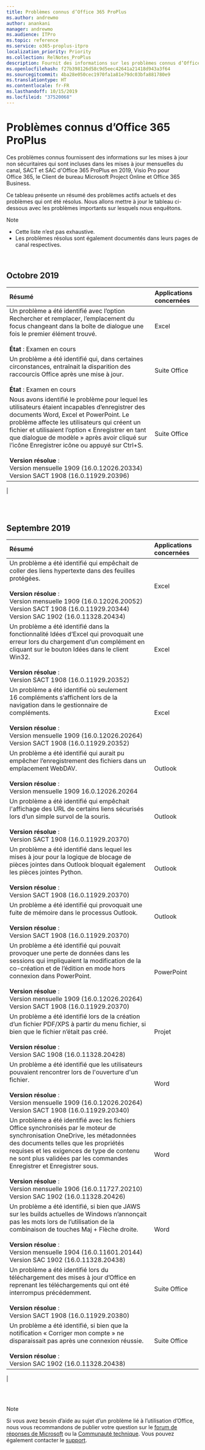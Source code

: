 ```yaml
---
title: Problèmes connus d’Office 365 ProPlus
ms.author: andrewmo
author: anankani
manager: andrewmo
ms.audience: ITPro
ms.topic: reference
ms.service: o365-proplus-itpro
localization_priority: Priority
ms.collection: RelNotes_ProPlus
description: Fournit des informations sur les problèmes connus d’Office 365 ProPlus
ms.openlocfilehash: f27b398126d58c9d5eec42641a21418d943a3f64
ms.sourcegitcommit: 4ba28e050cec1970fa1a81e79dc03bfa881780e9
ms.translationtype: HT
ms.contentlocale: fr-FR
ms.lasthandoff: 10/15/2019
ms.locfileid: "37520068"
---
```

# <a name="office-365-proplus-known-issues"></a>Problèmes connus d’Office 365 ProPlus

Ces problèmes connus fournissent des informations sur les mises à jour non sécuritaires qui sont incluses dans les mises à jour mensuelles du canal, SACT et SAC d'Office 365 ProPlus en 2019, Visio Pro pour Office 365, le Client de bureau Microsoft Project Online et Office 365 Business.

Ce tableau présente un résumé des problèmes actifs actuels et des problèmes qui ont été résolus.  Nous allons mettre à jour le tableau ci-dessous avec les problèmes importants sur lesquels nous enquêtons.

> [!NOTE]
>- Cette liste n’est pas exhaustive.
>- Les problèmes résolus sont également documentés dans leurs pages de canal respectives.

<br>

## <a name="october-2019"></a>Octobre 2019

|Résumé|Applications concernées|
|:-------------------------------------------------------------------------------------|:---------------------|
|Un problème a été identifié avec l’option Rechercher et remplacer, l’emplacement du focus changeant dans la boîte de dialogue une fois le premier élément trouvé. <br><br> **État** : Examen en cours|Excel<br><br>
|Un problème a été identifié qui, dans certaines circonstances, entraînait la disparition des raccourcis Office après une mise à jour.  <br><br> **État** : Examen en cours|Suite Office<br><br>
|Nous avons identifié le problème pour lequel les utilisateurs étaient incapables d’enregistrer des documents Word, Excel et PowerPoint.  Le problème affecte les utilisateurs qui créent un fichier et utilisaient l’option « Enregistrer en tant que dialogue de modèle » après avoir cliqué sur l’icône Enregistrer icône ou appuyé sur Ctrl+S.<br><br> **Version résolue** : <br>Version mensuelle 1909 (16.0.12026.20334) <br> Version SACT 1908 (16.0.11929.20396)|Suite Office<br><br>
|

<br>
<br>

## <a name="september-2019"></a>Septembre 2019

|Résumé|Applications concernées|
|:-------------------------------------------------------------------------------------|:---------------------|
|Un problème a été identifié qui empêchait de coller des liens hypertexte dans des feuilles protégées. <br><br> **Version résolue** : <br>Version mensuelle 1909 (16.0.12026.20052) <br> Version SACT 1908 (16.0.11929.20344) <br> Version SAC 1902 (16.0.11328.20434)|Excel<br><br>
|Un problème a été identifié dans la fonctionnalité Idées d’Excel qui provoquait une erreur lors du chargement d’un complément en cliquant sur le bouton Idées dans le client Win32. <br><br> **Version résolue** : <br>Version SACT 1908 (16.0.11929.20352) <br>|Excel<br><br>
|Un problème a été identifié où seulement 16 compléments s’affichent lors de la navigation dans le gestionnaire de compléments. <br><br>**Version résolue** : <br>Version mensuelle 1909 (16.0.12026.20264) <br> Version SACT 1908 (16.0.11929.20352) <br>|Excel<br><br>
|Un problème a été identifié qui aurait pu empêcher l’enregistrement des fichiers dans un emplacement WebDAV.<br><br>**Version résolue** : <br>Version mensuelle 1909 16.0.12026.20264|Outlook<br><br>
|Un problème a été identifié qui empêchait l'affichage des URL de certains liens sécurisés lors d’un simple survol de la souris.<br><br>**Version résolue** : <br> Version SACT 1908 (16.0.11929.20370)|Outlook<br><br>
|Un problème a été identifié dans lequel les mises à jour pour la logique de blocage de pièces jointes dans Outlook bloquait également les pièces jointes Python.<br><br>**Version résolue** : <br>Version SACT 1908 (16.0.11929.20370)|Outlook<br><br>
|Un problème a été identifié qui provoquait une fuite de mémoire dans le processus Outlook.<br><br>**Version résolue** : <br>Version SACT 1908 (16.0.11929.20370)|Outlook<br><br>
|Un problème a été identifié qui pouvait provoquer une perte de données dans les sessions qui impliquaient la modification de la co-création et de l’édition en mode hors connexion dans PowerPoint.<br><br>**Version résolue** : <br>Version mensuelle 1909 (16.0.12026.20264)<br>Version SACT 1908 (16.0.11929.20370) |PowerPoint<br><br>
|Un problème a été identifié lors de la création d’un fichier PDF/XPS à partir du menu fichier, si bien que le fichier n’était pas créé. <br><br>**Version résolue** : <br>Version SAC 1908 (16.0.11328.20428)|Projet<br><br>
|Un problème a été identifié que les utilisateurs pouvaient rencontrer lors de l'ouverture d'un fichier.<br><br>**Version résolue** : <br>Version mensuelle 1909 (16.0.12026.20264) <br> Version SACT 1908 (16.0.11929.20340)|Word<br><br>
|Un problème a été identifié avec les fichiers Office synchronisés par le moteur de synchronisation OneDrive, les métadonnées des documents telles que les propriétés requises et les exigences de type de contenu ne sont plus validées par les commandes Enregistrer et Enregistrer sous.<br><br>**Version résolue** : <br> Version mensuelle 1906 (16.0.11727.20210)<br>Version SAC 1902 (16.0.11328.20426)|Word<br><br>
|Un problème a été identifié, si bien que JAWS sur les builds actuelles de Windows n’annonçait pas les mots lors de l’utilisation de la combinaison de touches Maj + Flèche droite.<br><br>**Version résolue** : <br>Version mensuelle 1904 (16.0.11601.20144)<br>Version SAC 1902 (16.0.11328.20438)|Word<br><br>
|Un problème a été identifié lors du téléchargement des mises à jour d’Office en reprenant les téléchargements qui ont été interrompus précédemment.<br><br>**Version résolue** : <br> Version SACT 1908 (16.0.11929.20380)|Suite Office<br><br>
|Un problème a été identifié, si bien que la notification « Corriger mon compte » ne disparaissait pas après une connexion réussie.<br><br>**Version résolue** : <br>Version SAC 1902 (16.0.11328.20438)|Suite Office<br><br>
|


<br>
<br>

> [!NOTE]
> Si vous avez besoin d’aide au sujet d’un problème lié à l’utilisation d’Office, nous vous recommandons de publier votre question sur le [forum de réponses de Microsoft](https://answers.microsoft.com/) ou la [Communauté technique](https://techcommunity.microsoft.com/). Vous pouvez également contacter le [support](https://support.microsoft.com/contactus).
